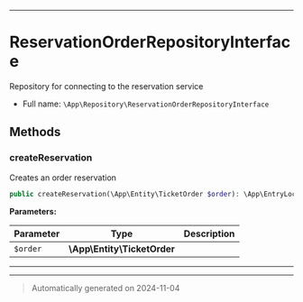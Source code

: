 ***

# ReservationOrderRepositoryInterface

Repository for connecting to the reservation service



* Full name: `\App\Repository\ReservationOrderRepositoryInterface`



## Methods


### createReservation

Creates an order reservation

```php
public createReservation(\App\Entity\TicketOrder $order): \App\EntryLocal\ServiceResponse|\App\EntryLocal\ServiceResponseError
```








**Parameters:**

| Parameter | Type | Description |
|-----------|------|-------------|
| `$order` | **\App\Entity\TicketOrder** |  |





***


***
> Automatically generated on 2024-11-04
